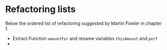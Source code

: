 # Refactoring lists

Below the ordered list of refactoring suggested by Martin Fowler in chapter 1.

- Extract Function `amountFor` and rename variables `thisAmount` and `perf`
- 
